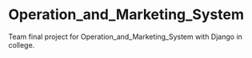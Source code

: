# Operation_and_Marketing_System
Team final project for Operation_and_Marketing_System with Django in college.
